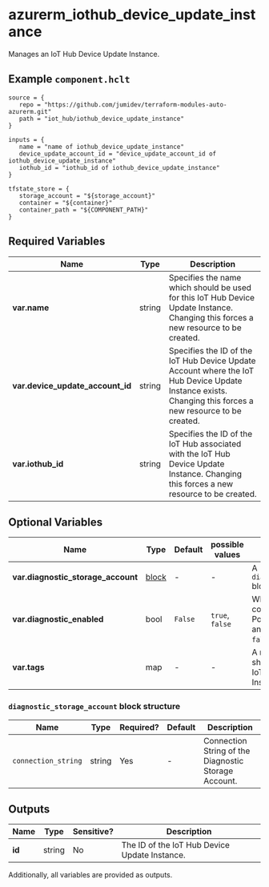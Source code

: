 # azurerm_iothub_device_update_instance

Manages an IoT Hub Device Update Instance.

## Example `component.hclt`

```hcl
source = {
   repo = "https://github.com/jumidev/terraform-modules-auto-azurerm.git" 
   path = "iot_hub/iothub_device_update_instance" 
}

inputs = {
   name = "name of iothub_device_update_instance" 
   device_update_account_id = "device_update_account_id of iothub_device_update_instance" 
   iothub_id = "iothub_id of iothub_device_update_instance" 
}

tfstate_store = {
   storage_account = "${storage_account}" 
   container = "${container}" 
   container_path = "${COMPONENT_PATH}" 
}

```

## Required Variables

| Name | Type |  Description |
| ---- | --------- |  ----------- |
| **var.name** | string |  Specifies the name which should be used for this IoT Hub Device Update Instance. Changing this forces a new resource to be created. | 
| **var.device_update_account_id** | string |  Specifies the ID of the IoT Hub Device Update Account where the IoT Hub Device Update Instance exists. Changing this forces a new resource to be created. | 
| **var.iothub_id** | string |  Specifies the ID of the IoT Hub associated with the IoT Hub Device Update Instance. Changing this forces a new resource to be created. | 

## Optional Variables

| Name | Type |  Default  |  possible values |  Description |
| ---- | --------- |  ----------- | ----------- | ----------- |
| **var.diagnostic_storage_account** | [block](#diagnostic_storage_account-block-structure) |  -  |  -  |  A `diagnostic_storage_account` block. | 
| **var.diagnostic_enabled** | bool |  `False`  |  `true`, `false`  |  Whether the diagnostic log collection is enabled. Possible values are `true` and `false`. Defaults to `false`. | 
| **var.tags** | map |  -  |  -  |  A mapping of tags which should be assigned to the IoT Hub Device Update Instance. | 

### `diagnostic_storage_account` block structure

| Name | Type | Required? | Default | Description |
| ---- | ---- | --------- | ------- | ----------- |
| `connection_string` | string | Yes | - | Connection String of the Diagnostic Storage Account. |



## Outputs

| Name | Type | Sensitive? | Description |
| ---- | ---- | --------- | --------- |
| **id** | string | No  | The ID of the IoT Hub Device Update Instance. | 

Additionally, all variables are provided as outputs.
